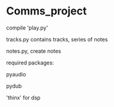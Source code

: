 # Comms_project


compile 'play.py'

tracks.py contains tracks, series of notes


notes.py, create notes

required packages:

  pyaudio
  
  pydub
  
  'thinx' for dsp
  
